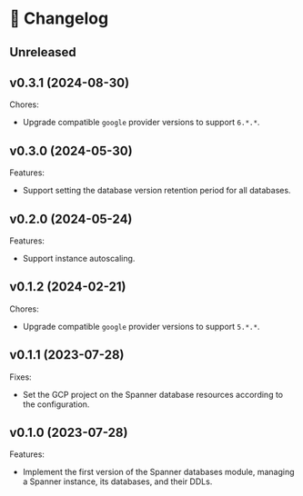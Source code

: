 # 🔖 Changelog

## Unreleased

## v0.3.1 (2024-08-30)

Chores:

- Upgrade compatible `google` provider versions to support `6.*.*`.

## v0.3.0 (2024-05-30)

Features:

- Support setting the database version retention period for all databases.

## v0.2.0 (2024-05-24)

Features:

- Support instance autoscaling.

## v0.1.2 (2024-02-21)

Chores:

- Upgrade compatible `google` provider versions to support `5.*.*`.

## v0.1.1 (2023-07-28)

Fixes:

- Set the GCP project on the Spanner database resources according to the configuration.

## v0.1.0 (2023-07-28)

Features:

- Implement the first version of the Spanner databases module, managing a Spanner instance, its databases, and their DDLs.
